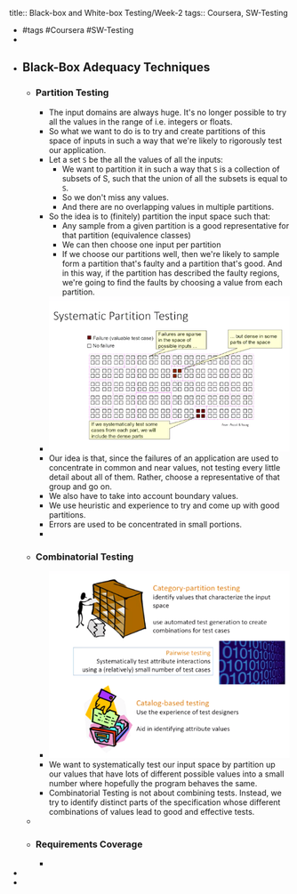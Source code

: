 title:: Black-box and White-box Testing/Week-2
tags:: Coursera, SW-Testing

- #tags #Coursera #SW-Testing
-
- ## Black-Box Adequacy Techniques
	- ### Partition Testing
		- The input domains are always huge. It's no longer possible to try all the values in the range of i.e. integers or floats.
		- So what we want to do is to try and create partitions of this space of inputs in such a way that we're likely to rigorously test our application.
		- Let a set `S` be the all the values of all the inputs:
			- We want to partition it in such a way that `S` is a collection of subsets of S, such that the union of all the subsets is equal to `S`.
			- So we don't miss any values.
			- And there are no overlapping values in multiple partitions.
		- So the idea is to (finitely) partition the input space such that:
			- Any sample from a given partition is a good representative for that partition (equivalence classes)
			- We can then choose one input per partition
			- If we choose our partitions well, then we're likely to sample form a partition that's faulty and a partition that's good. And in this way, if the partition has described the faulty regions, we're going to find the faults by choosing a value from each partition.
		- ![image.png](../assets/image_1665154254188_0.png)
		- Our idea is that, since the failures of an application are used to concentrate in common and near values, not testing every little detail about all of them. Rather, choose a representative of that group and go on.
		- We also have to take into account boundary values.
		- We use heuristic and experience to try and come up with good partitions.
		- Errors are used to be concentrated in small portions.
		-
	- ### Combinatorial Testing
		- ![image.png](../assets/image_1665155978970_0.png)
		- We want to systematically test our input space by partition up our values that have lots of different possible values into a small number where hopefully the program behaves the same.
		- Combinatorial Testing is not about combining tests. Instead, we try to identify distinct parts of the specification whose different combinations of values lead to good and effective tests.
	-
	- ### Requirements Coverage
		-
-
-
